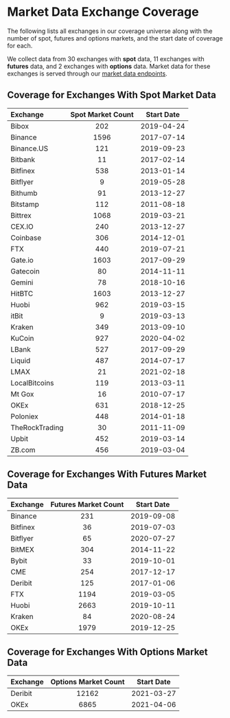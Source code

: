 # Market Data Exchange Coverage

The following lists all exchanges in our coverage universe along with the number of spot, futures and options markets, and the start date of coverage for each. 

We collect data from 30 exchanges with **spot** data, 11 exchanges with **futures** data, and 2 exchanges with **options** data. Market data for these exchanges is served through our [market data endpoints](https://docs.coinmetrics.io/market-data/market-data-overview).

## Coverage for Exchanges With Spot Market Data 

| Exchange | Spot Market Count | Start Date |
| :--- | :---: | :---: |
| Bibox | 202 | 2019-04-24 |
| Binance | 1596 | 2017-07-14 |
| Binance.US | 121 | 2019-09-23 |
| Bitbank | 11 | 2017-02-14 |
| Bitfinex | 538 | 2013-01-14 |
| Bitflyer | 9 | 2019-05-28 |
| Bithumb | 91 | 2013-12-27 |
| Bitstamp | 112 | 2011-08-18 |
| Bittrex | 1068 | 2019-03-21 |
| CEX.IO | 240 | 2013-12-27 |
| Coinbase | 306 | 2014-12-01 |
| FTX | 440 | 2019-07-21 |
| Gate.io | 1603 | 2017-09-29 |
| Gatecoin | 80 | 2014-11-11 |
| Gemini | 78 | 2018-10-16 |
| HitBTC | 1603 | 2013-12-27 |
| Huobi | 962 | 2019-03-15 |
| itBit | 9 | 2019-03-13 |
| Kraken | 349 | 2013-09-10 |
| KuCoin | 927 | 2020-04-02 |
| LBank | 527 | 2017-09-29 |
| Liquid | 487 | 2014-07-17 |
| LMAX | 21 | 2021-02-18 |
| LocalBitcoins | 119 | 2013-03-11 |
| Mt Gox | 16 | 2010-07-17 |
| OKEx | 631 | 2018-12-25 |
| Poloniex | 448 | 2014-01-18 |
| TheRockTrading | 30 | 2011-11-09 |
| Upbit | 452 | 2019-03-14 |
| ZB.com | 456 | 2019-03-04 |

## Coverage for Exchanges With Futures Market Data 



| Exchange | Futures Market Count | Start Date |
| :--- | :---: | :---: |
| Binance | 231 | 2019-09-08 |
| Bitfinex | 36 | 2019-07-03 |
| Bitflyer | 65 | 2020-07-27 |
| BitMEX | 304 | 2014-11-22 |
| Bybit | 33 | 2019-10-01 |
| CME | 254 | 2017-12-17 |
| Deribit | 125 | 2017-01-06 |
| FTX | 1194 | 2019-03-05 |
| Huobi | 2663 | 2019-10-11 |
| Kraken | 84 | 2020-08-24 |
| OKEx | 1979 | 2019-12-25 |

## Coverage for Exchanges With Options Market Data 

| Exchange | Options Market Count | Start Date |
| :--- | :---: | :---: |
| Deribit | 12162 | 2021-03-27 |
| OKEx | 6865 | 2021-04-06 |

